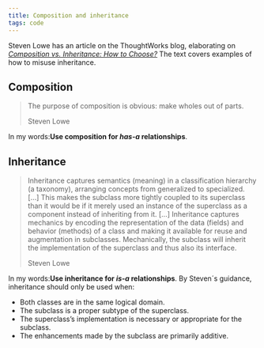 ```yaml
---
title: Composition and inheritance
tags: code
---
```


Steven Lowe has an article on the ThoughtWorks blog, elaborating on [<cite>Composition vs. Inheritance: How to Choose?</cite>](https://www.thoughtworks.com/insights/blog/composition-vs-inheritance-how-choose) The text covers examples of how to misuse inheritance.

## Composition

> The purpose of composition is obvious: make wholes out of parts.
>
> <footer>Steven Lowe</footer>

In my words:**Use composition for <em>has-a</em> relationships**.

## Inheritance

> Inheritance captures semantics (meaning) in a classification hierarchy (a taxonomy), arranging concepts from generalized to specialized. […] This makes the subclass more tightly coupled to its superclass than it would be if it merely used an instance of the superclass as a component instead of inheriting from it. […] Inheritance captures mechanics by encoding the representation of the data (fields) and behavior (methods) of a class and making it available for reuse and augmentation in subclasses. Mechanically, the subclass will inherit the implementation of the superclass and thus also its interface.
>
> <footer>Steven Lowe</footer>

In my words:**Use inheritance for <em>is-a</em> relationships**. By Steven´s guidance, inheritance should only be used when:

- Both classes are in the same logical domain.
- The subclass is a proper subtype of the superclass.
- The superclass’s implementation is necessary or appropriate for the subclass.
- The enhancements made by the subclass are primarily additive.
